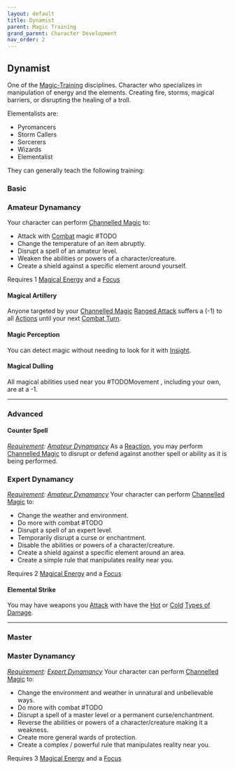 ```yaml
---
layout: default
title: Dynamist
parent: Magic Training
grand_parent: Character Development
nav_order: 2
---
```

## Dynamist
One of the [Magic-Training](Magic-Training) disciplines. Character who specializes in manipulation of energy and the elements. Creating fire, storms, magical barriers, or disrupting the healing of a troll.

Elementalists are:
* Pyromancers
* Storm Callers
* Sorcerers
* Wizards
* Elementalist

They can generally teach the following training:

### Basic

### Amateur Dynamancy
Your character can perform [Channelled Magic](Magic#Channelled%20Magic) to:
* Attack with [Combat](Channel#Combat) magic #TODO
* Change the temperature of an item abruptly.
* Disrupt a spell of an amateur level. 
* Weaken the abilities or powers of a character/creature.
* Create a shield against a specific element around yourself.

 Requires 1 [Magical Energy](Magic#Magical%20Energy) and a [Focus](Example-Gear#Focus)

#### Magical Artillery
Anyone targeted by your [Channelled Magic](Magic#Channelled%20Magic) [Ranged Attack](Terminology#Ranged%20Attack) suffers a (-1) to all [Actions](Terminology#Action) until your next [Combat Turn](Terminology#Combat%20Turn).

#### Magic Perception
You can detect magic without needing to look for it with [Insight](Intelligence#Insight).

#### Magical Dulling
All magical abilities used near you #TODOMovement , including your own, are at a -1.


---

### Advanced

#### Counter Spell
*[Requirement](Terminology#Requirement): [Amateur Dynamancy](#Amateur%20Dynamancy)*
As a [Reaction](Combat#Reacting%20to%20Attacks), you may perform [Channelled Magic](Magic#Channelled%20Magic) to disrupt or defend against another spell or ability as it is being performed.

### Expert Dynamancy
*[Requirement](Terminology#Requirement): [Amateur Dynamancy](#Amateur%20Dynamancy)*
Your character can perform [Channelled Magic](Magic#Channelled%20Magic) to:
* Change the weather and environment.
* Do more with combat #TODO
* Disrupt a spell of an expert level.
* Temporarily disrupt a curse or enchantment.
* Disable the abilities or powers of a character/creature.
* Create a shield against a specific element around an area.
* Create a simple rule that manipulates reality near you.

 Requires 2 [Magical Energy](Magic#Magical%20Energy) and a [Focus](Example-Gear#Focus)

#### Elemental Strike
You may have weapons you [Attack](Terminology#Attack) with have the [Hot](Combat#Hot) or [Cold](Combat#Cold) [Types of Damage](Combat#Types%20of%20Damage).

---

### Master

### Master Dynamancy
*[Requirement](Terminology#Requirement): [Expert Dynamancy](#Expert%20Dynamancy)*
Your character can perform [Channelled Magic](Magic#Channelled%20Magic) to:
* Change the environment and weather in unnatural and unbelievable ways.
* Do more with combat #TODO
* Disrupt a spell of a master level or a permanent curse/enchantment.
* Reverse the abilities or powers of a character/creature making it a weakness.
* Create more general wards of protection. 
* Create a complex / powerful rule that manipulates reality near you.

 Requires 3 [Magical Energy](Magic#Magical%20Energy) and a [Focus](Example-Gear#Focus)

